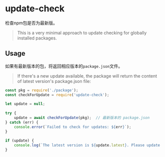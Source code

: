 # update-check
检查npm包是否为最新版。

> This is a very minimal approach to update checking for globally installed packages.

## Usage
如果有最新版本的包，将返回相应版本的`package.json`文件。

> If there's a new update available, the package will return the content of latest version's package.json file:

```js
const pkg = require('./package');
const checkForUpdate = require('update-check');
 
let update = null;
 
try {
    update = await checkForUpdate(pkg);  // 最新版本的 package.json
} catch (err) {
    console.error(`Failed to check for updates: ${err}`);
}
 
if (update) {
    console.log(`The latest version is ${update.latest}. Please update!`);
}
```